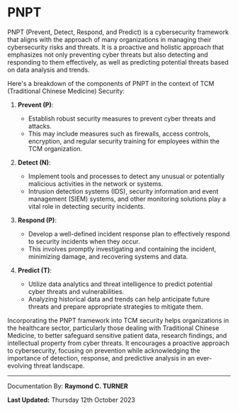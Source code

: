 # PNPT

PNPT (Prevent, Detect, Respond, and Predict) is a cybersecurity framework that aligns with the approach of many organizations in managing their cybersecurity risks and threats. It is a proactive and holistic approach that emphasizes not only preventing cyber threats but also detecting and responding to them effectively, as well as predicting potential threats based on data analysis and trends.

Here's a breakdown of the components of PNPT in the context of TCM (Traditional Chinese Medicine) Security:

1. **Prevent (P)**:
   - Establish robust security measures to prevent cyber threats and attacks.
   - This may include measures such as firewalls, access controls, encryption, and regular security training for employees within the TCM organization.

2. **Detect (N)**:
   - Implement tools and processes to detect any unusual or potentially malicious activities in the network or systems.
   - Intrusion detection systems (IDS), security information and event management (SIEM) systems, and other monitoring solutions play a vital role in detecting security incidents.

3. **Respond (P)**:
   - Develop a well-defined incident response plan to effectively respond to security incidents when they occur.
   - This involves promptly investigating and containing the incident, minimizing damage, and recovering systems and data.

4. **Predict (T)**:
   - Utilize data analytics and threat intelligence to predict potential cyber threats and vulnerabilities.
   - Analyzing historical data and trends can help anticipate future threats and prepare appropriate strategies to mitigate them.

Incorporating the PNPT framework into TCM security helps organizations in the healthcare sector, particularly those dealing with Traditional Chinese Medicine, to better safeguard sensitive patient data, research findings, and intellectual property from cyber threats. It encourages a proactive approach to cybersecurity, focusing on prevention while acknowledging the importance of detection, response, and predictive analysis in an ever-evolving threat landscape.


---

Documentation By: **Raymond C. TURNER**

**Last Updated:** Thursday 12th October 2023